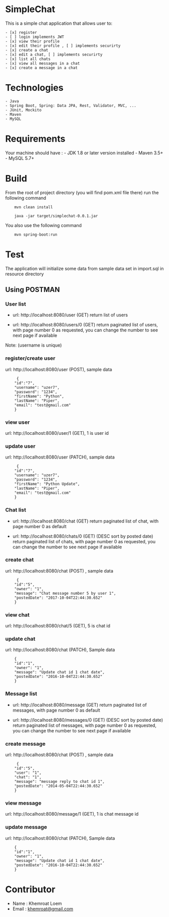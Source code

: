 # SimpleChat

This is a simple chat application that allows user to:

	- [x] register
	- [ ] login implements JWT
	- [x] view their profile
	- [x] edit their profile , [ ] implements securirty
	- [x] create a chat
	- [x] edit a chat, [ ] implements securirty
	- [x] list all chats
	- [x] view all messages in a chat
	- [x] create a message in a chat	

# Technologies
	- Java
	- Spring Boot, Spring: Data JPA, Rest, Validator, MVC, ...
	- JUnit, Mockito
	- Maven
	- MySQL

# Requirements 
Your machine should have :
	- JDK 1.8 or later version installed 
	- Maven 3.5+
	- MySQL 5.7+
	
# Build
From the root of project directory (you will find pom.xml file there) run the following command
	
		mvn clean install

		java -jar target/simplechat-0.0.1.jar
	
You also use the following command		

		mvn spring-boot:run
	
# Test
The application will initialize some data from sample data set in import.sql in resource directory
## Using POSTMAN
### User list
- url: http://localhost:8080/user	(GET)	return list of users

- url: http://localhost:8080/users/0	(GET)	return paginated list of users, with page number 0 as requested, you can change the number to see next page if available 

Note: (username is unique)
### register/create user
url: http://localhost:8080/user (POST), sample data
 
		 {
		"id":"7",
		"username": "uzer7",
		"password": "1234",
		"firstName": "Python",
		"lastName": "Piper",
		"email": "test@gmail.com"
		}
### view user
url: http://localhost:8080/user/1 (GET), 1 is user id

### update user
url: http://localhost:8080/user (PATCH), sample data
 
		 {
		"id":"7",
		"username": "uzer7",
		"password": "1234",
		"firstName": "Python Update",
		"lastName": "Piper",
		"email": "test@gmail.com"
		}
		
### Chat list
- url: http://localhost:8080/chat	(GET)	return paginated list of chat, with page number 0 as default

- url: http://localhost:8080/chats/0	(GET)	(DESC sort by posted date)
return paginated list of chats, with page number 0 as requested, you can change the number to see next page if available 

### create chat
url: http://localhost:8080/chat (POST) , sample data
 
		 {
		"id":"5",
		"owner": "1",
		"message": "Chat message number 5 by user 1",
		"postedDate": "2017-10-04T22:44:30.652"
		}


### view chat
url: http://localhost:8080/chat/5 (GET), 5 is chat id

### update chat
 url: http://localhost:8080/chat (PATCH), Sample data
 
  		{
		"id":"1",
		"owner": "1",
		"message": "Update chat id 1 chat date",
		"postedDate": "2016-10-04T22:44:30.652"
		}

### Message list
- url: http://localhost:8080/message	(GET)	return paginated list of messages, with page number 0 as default

- url: http://localhost:8080/messages/0	(GET)	(DESC sort by posted date)
return paginated list of messages, with page number 0 as requested, you can change the number to see next page if available 

### create message
url: http://localhost:8080/chat (POST) , sample data
 
		 {
		"id":"5",
		"user": "1",
		"chat": "1",
		"message": "message reply to chat id 1",
		"postedDate": "2014-05-04T22:44:30.652"
		}

### view message
url: http://localhost:8080/message/1 (GET), 1 is chat message id

### update message
 url: http://localhost:8080/chat (PATCH), Sample data
 
  		{
		"id":"1",
		"owner": "1",
		"message": "Update chat id 1 chat date",
		"postedDate": "2016-10-04T22:44:30.652"
		}

# Contributor

- Name : Khemroat Loem
- Email : khemroat@gmail.com
